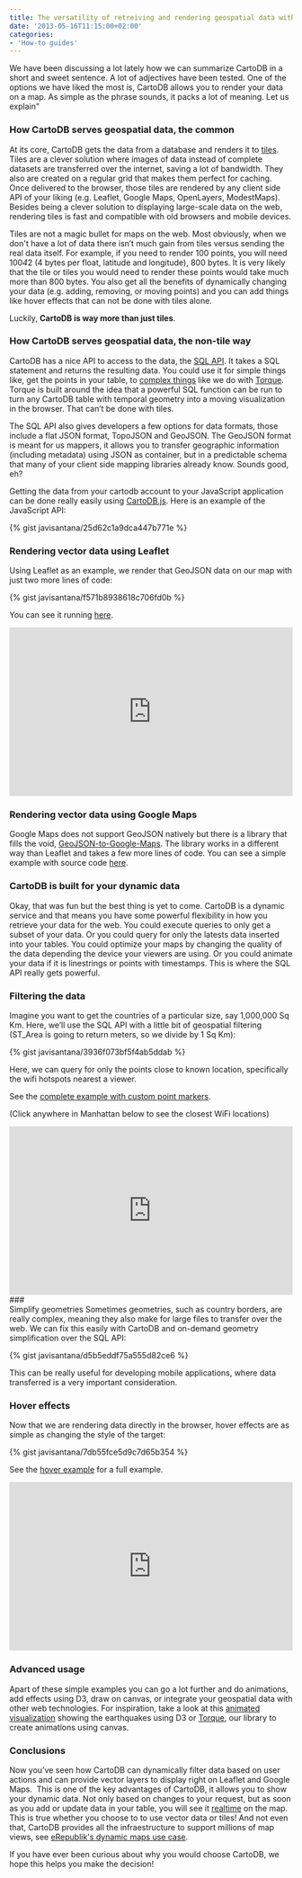 ```yaml
---
title: The versatility of retreiving and rendering geospatial data with CartoDB
date: '2013-05-16T11:15:00+02:00'
categories:
- 'How-to guides'
---
```


We have been discussing a lot lately how we can summarize CartoDB in a short and sweet sentence. A lot of adjectives have been tested. One of the options we have liked the most is, CartoDB allows you to render your data on a map. As simple as the phrase sounds, it packs a lot of meaning. Let us explain"

### How CartoDB serves geospatial data, the common

At its core, CartoDB gets the data from a database and renders it to <a href="http://wiki.openstreetmap.org/wiki/Tiles" title="Tiles at wikipedia" target="_blank">tiles</a>. Tiles are a clever solution where images of data instead of complete datasets are transferred over the internet, saving a lot of bandwidth. They also are created on a regular grid that makes them perfect for caching. Once delivered to the browser, those tiles are rendered by any client side API of your liking (e.g. Leaflet, Google Maps, OpenLayers, ModestMaps). Besides being a clever solution to displaying large-scale data on the web, rendering tiles is fast and compatible with old browsers and mobile devices.

Tiles are not a magic bullet for maps on the web. Most obviously, when we don't have a lot of data there isn’t much gain from tiles versus sending the real data itself. For example, if you need to render 100 points, you will need 100*4*2 (4 bytes per float, latitude and longitude), 800 bytes. It is very likely that the tile or tiles you would need to render these points would take much more than 800 bytes. You also get all the benefits of dynamically changing your data (e.g. adding, removing, or moving points) and you can add things like hover effects that can not be done with tiles alone.

Luckily, **CartoDB is way more than just tiles**.

### How CartoDB serves geospatial data, the non-tile way

CartoDB has a nice API to access to the data, the <a href="http://developers.cartodb.com/documentation/cartodb-apis.html#sql_api" title="CartoDB SQL API" target="_blank">SQL API</a>. It takes a SQL statement and returns the resulting data. You could use it for simple things like, get the points in your table, to <a href="https://github.com/CartoDB/torque/blob/master/src/grid_layer.js#L204" title="Torque snippet" target="_blank">complex things</a> like we do with <a href="http://mwcimpact.com" title="Mwc Impact" target="_blank">Torque</a>. Torque is built around the idea that a powerful SQL function can be run to turn any CartoDB table with temporal geometry into a moving visualization in the browser. That can’t be done with tiles.

The SQL API also gives developers a few options for data formats, those include a flat JSON format, TopoJSON and GeoJSON. The GeoJSON format is meant for us mappers, it allows you to transfer geographic information (including metadata) using JSON as container, but in a predictable schema that many of your client side mapping libraries already know. Sounds good, eh?

Getting the data from your cartodb account to your JavaScript application can be done really easily using <a href="http://github.com/cartodb/cartodb.js" title="CartoDB js" target="_blank">CartoDB.js</a>. Here is an example of the JavaScript API:

{% gist javisantana/25d62c1a9dca447b771e %}

### Rendering vector data using Leaflet

Using Leaflet as an example, we render that GeoJSON data on our map with just two more lines of code:

{% gist javisantana/f571b8938618c706fd0b %}

You can see it running <a href="http://cartodb.github.io/cartodb.js/examples/leaflet_vector.html" title="Leaflet vector example" target="_blank">here</a>.

<iframe frameborder="0" height="300px" src="http://cartodb.github.io/cartodb.js/examples/leaflet_vector.html" width="100%"></iframe>

### Rendering vector data using Google Maps

Google Maps does not support GeoJSON natively but there is a library that fills the void, <a href="https://github.com/JasonSanford/GeoJSON-to-Google-Maps" title="GeoJSON to Google Maps" target="_blank">GeoJSON-to-Google-Maps</a>. The library works in a different way than Leaflet and takes a few more lines of code. You can see a simple example with source code <a href="http://cartodb.github.io/cartodb.js/examples/gmaps_vector.html" title="Gmaps vector example" target="_blank">here</a>.

### CartoDB is built for your dynamic data

Okay, that was fun but the best thing is yet to come. CartoDB is a dynamic service and that means you have some powerful flexibility in how you retrieve your data for the web. You could execute queries to only get a subset of your data. Or you could query for only the latests data inserted into your tables. You could optimize your maps by changing the quality of the data depending the device your viewers are using. Or you could animate your data if it is linestrings or points with timestamps. This is where the SQL API really gets powerful.

### Filtering the data

Imagine you want to get the countries of a particular size, say 1,000,000 Sq Km. Here, we’ll use the SQL API with a little bit of geospatial filtering (ST_Area is going to return meters, so we divide by 1 Sq Km):

{% gist javisantana/3936f073bf5f4ab5ddab %}

Here, we can query for only the points close to known location, specifically the wifi hotspots nearest a viewer.

See the <a href="http://cartodb.github.io/cartodb.js/examples/leaflet_vector_query_distance.html" title="leaflet custom point markers example" target="_blank">complete example with custom point markers</a>.

(Click anywhere in Manhattan below to see the closest WiFi locations)

<iframe frameborder="0" height="300px" src="http://cartodb.github.io/cartodb.js/examples/leaflet_vector_query_distance.html" width="100%"></iframe>
### <br/>Simplify geometries
Sometimes geometries, such as country borders, are really complex, meaning they also make for large files to transfer over the web. We can fix this easily with CartoDB and on-demand geometry simplification over the SQL API:

{% gist javisantana/d5b5eddf75a555d82ce6 %}

This can be really useful for developing mobile applications, where data transferred is a very important consideration.

### Hover effects

Now that we are rendering data directly in the browser, hover effects are as simple as changing the style of the target:

{% gist javisantana/7db55fce5d9c7d65b354 %}

See the <a href="http://cartodb.github.io/cartodb.js/examples/leaflet_vector_hover.html" title="Leaflet hover example" target="_blank">hover example</a> for a full example.

<iframe frameborder="0" height="300px" src="http://cartodb.github.io/cartodb.js/examples/leaflet_vector_hover.html" width="100%"></iframe>

### Advanced usage

Apart of these simple examples you can go a lot further and do animations, add effects using D3, draw on canvas, or integrate your geospatial data with other web technologies. For inspiration, take a look at this <a href="http://vizzuality.github.io/HTML5-experiments/earthquakes/index.html#2/0.0/41.4" title="Earthquakes visualization" target="_blank">animated visualization</a> showing the earthquakes using D3 or <a href="https://github.com/CartoDB/torque" title="Torque library" target="_blank">Torque</a>, our library to create animations using canvas.

### Conclusions

Now you’ve seen how CartoDB can dynamically filter data based on user actions and can provide vector layers to display right on Leaflet and Google Maps.  This is one of the key advantages of CartoDB, it allows you to show your dynamic data. Not only based on changes to your request, but as soon as you add or update data in your table, you will see it <a href="http://cartodb.com/realtime" title="Realtime at CartoDB" target="_blank">realtime</a> on the map. This is true whether you choose to to use vector data or tiles! And not even that, CartoDB provides all the infraestructure to support millions of map views, see <a href="http://blog.cartodb.com/post/49435864561/erepublik-brings-cartodbs-dynamic-mapping-to-online" title="eRepublic post at CartoDB" target="_blank">eRepublik's dynamic maps use case</a>.

If you have ever been curious about why you would choose CartoDB, we hope this helps you make the decision!
